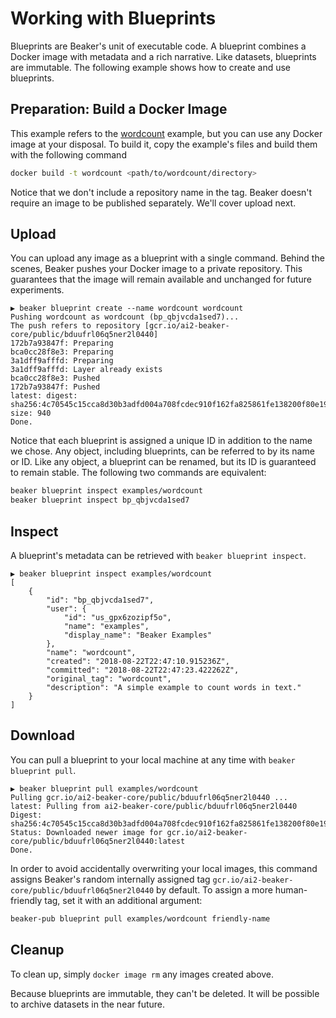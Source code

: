 # Working with Blueprints

Blueprints are Beaker's unit of executable code. A blueprint combines a Docker image with metadata
and a rich narrative. Like datasets, blueprints are immutable. The following example shows how to
create and use blueprints.

## Preparation: Build a Docker Image

This example refers to the [wordcount](../examples/wordcount) example, but you can use any Docker
image at your disposal. To build it, copy the example's files and build them with the following
command

```bash
docker build -t wordcount <path/to/wordcount/directory>
```

Notice that we don't include a repository name in the tag. Beaker doesn't require an image to be
published separately. We'll cover upload next.

## Upload

You can upload any image as a blueprint with a single command. Behind the scenes, Beaker pushes your
Docker image to a private repository. This guarantees that the image will remain available and
unchanged for future experiments.

```
▶ beaker blueprint create --name wordcount wordcount
Pushing wordcount as wordcount (bp_qbjvcda1sed7)...
The push refers to repository [gcr.io/ai2-beaker-core/public/bduufrl06q5ner2l0440]
172b7a93847f: Preparing
bca0cc28f8e3: Preparing
3a1dff9afffd: Preparing
3a1dff9afffd: Layer already exists
bca0cc28f8e3: Pushed
172b7a93847f: Pushed
latest: digest: sha256:4c70545c15cca8d30b3adfd004a708fcdec910f162fa825861fe138200f80e19 size: 940
Done.
```

Notice that each blueprint is assigned a unique ID in addition to the name we chose. Any object,
including blueprints, can be referred to by its name or ID. Like any object, a blueprint can be
renamed, but its ID is guaranteed to remain stable. The following two commands are equivalent:

```bash
beaker blueprint inspect examples/wordcount
beaker blueprint inspect bp_qbjvcda1sed7
```

## Inspect

A blueprint's metadata can be retrieved with `beaker blueprint inspect`.

```
▶ beaker blueprint inspect examples/wordcount
[
    {
        "id": "bp_qbjvcda1sed7",
        "user": {
            "id": "us_gpx6zozipf5o",
            "name": "examples",
            "display_name": "Beaker Examples"
        },
        "name": "wordcount",
        "created": "2018-08-22T22:47:10.915236Z",
        "committed": "2018-08-22T22:47:23.422262Z",
        "original_tag": "wordcount",
        "description": "A simple example to count words in text."
    }
]
```

## Download

You can pull a blueprint to your local machine at any time with `beaker blueprint pull`.

```
▶ beaker blueprint pull examples/wordcount
Pulling gcr.io/ai2-beaker-core/public/bduufrl06q5ner2l0440 ...
latest: Pulling from ai2-beaker-core/public/bduufrl06q5ner2l0440
Digest: sha256:4c70545c15cca8d30b3adfd004a708fcdec910f162fa825861fe138200f80e19
Status: Downloaded newer image for gcr.io/ai2-beaker-core/public/bduufrl06q5ner2l0440:latest
Done.
```

In order to avoid accidentally overwriting your local images, this command assigns Beaker's random
internally assigned tag  `gcr.io/ai2-beaker-core/public/bduufrl06q5ner2l0440` by default. To assign
a more human-friendly tag, set it with an additional argument:

```bash
beaker-pub blueprint pull examples/wordcount friendly-name
```

## Cleanup

To clean up, simply `docker image rm` any images created above.

Because blueprints are immutable, they can't be deleted. It will be possible to archive datasets in
the near future.
